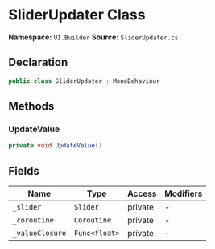 # SliderUpdater Class

**Namespace:** `UI.Builder`
**Source:** `SliderUpdater.cs`

## Declaration

```csharp
public class SliderUpdater : MonoBehaviour
```

## Methods

### UpdateValue

```csharp
private void UpdateValue()
```

## Fields

| Name | Type | Access | Modifiers |
|------|------|--------|-----------|
| `_slider` | `Slider` | private | - |
| `_coroutine` | `Coroutine` | private | - |
| `_valueClosure` | `Func<float>` | private | - |

